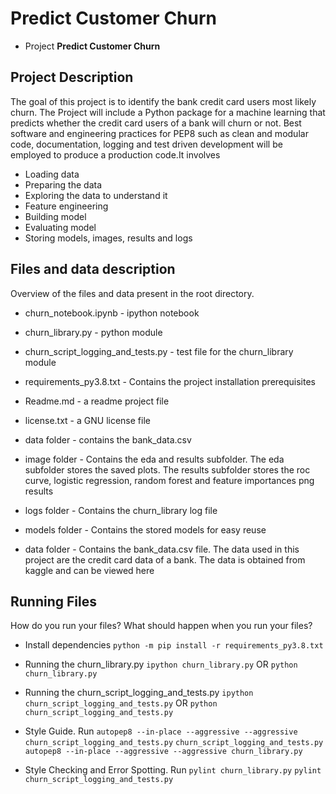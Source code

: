# Predict Customer Churn

- Project **Predict Customer Churn**

## Project Description
The goal of this project is to identify the bank credit card users most likely churn. The Project 
will include a Python package for a machine learning that predicts whether the credit card users 
of a bank will churn or not. Best software and engineering practices for PEP8 such as clean 
and modular code, documentation, logging and test driven development will be employed to  produce 
a production code.It involves
- Loading data
- Preparing the data
- Exploring the data to understand it
- Feature engineering
- Building model
- Evaluating model
- Storing models, images, results and logs

## Files and data description
Overview of the files and data present in the root directory. 
- churn_notebook.ipynb - ipython notebook
- churn_library.py - python module
- churn_script_logging_and_tests.py - test file for the churn_library  module
- requirements_py3.8.txt - Contains the project installation prerequisites
- Readme.md - a readme project file 
- license.txt - a GNU license file
- data folder - contains the bank_data.csv
- image folder - Contains the eda and results subfolder. The eda subfolder stores the saved plots.
                 The results subfolder stores the roc curve, logistic regression, random forest and feature importances png results 
- logs folder - Contains the churn_library log file
- models folder - Contains the stored models for easy reuse

- data folder - Contains the bank_data.csv file. The data used in this project are the credit card data of a bank. The data is obtained from kaggle and can be viewed here

## Running Files
How do you run your files? What should happen when you run your files?
- Install dependencies
`python -m pip install -r requirements_py3.8.txt`
- Running the churn_library.py 
`ipython churn_library.py`  OR  `python churn_library.py`

- Running the churn_script_logging_and_tests.py
`ipython churn_script_logging_and_tests.py` OR `python churn_script_logging_and_tests.py`
- Style Guide. Run
`autopep8 --in-place --aggressive --aggressive churn_script_logging_and_tests.py`
`churn_script_logging_and_tests.py`
`autopep8 --in-place --aggressive --aggressive churn_library.py`

- Style Checking and Error Spotting. Run
`pylint churn_library.py`
`pylint churn_script_logging_and_tests.py`


